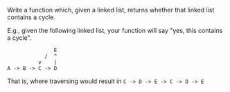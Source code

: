 Write a function which, given a linked list, returns whether that linked list contains a cycle.

E.g., given the following linked list, your function will say "yes, this contains a cycle".

```
               E
            /  ^
          v    |
A -> B -> C -> D
```

That is, where traversing would result in `C -> D -> E -> C -> D -> E`
